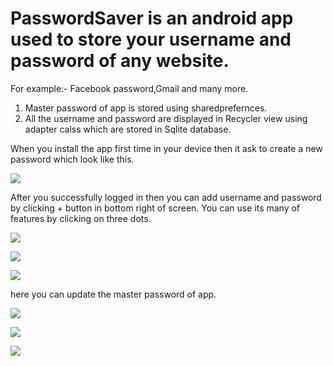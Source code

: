 # PasswordSaver  is an android app used to store your username and password of any website.
For example:- Facebook password,Gmail and many more.

1. Master password of app is stored using sharedprefernces.
2. All the username and password are displayed in Recycler view using adapter calss which are stored in Sqlite database.

When you install the app first time in your device then it ask to create a new password which look like this.

![](https://github.com/nikhilbhatt/PasswordSaver/blob/master/password%20saver/Screenshot_20190405-222511.png)

After you successfully logged in then you can add username and password by clicking + button in bottom right of screen.
You can use its many of features by clicking on three dots.

![](https://github.com/nikhilbhatt/PasswordSaver/blob/master/password%20saver/Screenshot_20190405-222523.png)

![](https://github.com/nikhilbhatt/PasswordSaver/blob/master/password%20saver/Screenshot_20190405-222530.png)

![](https://github.com/nikhilbhatt/PasswordSaver/blob/master/password%20saver/Screenshot_20190405-222535.png)

here you can update the master password of app.

![](https://github.com/nikhilbhatt/PasswordSaver/blob/master/password%20saver/Screenshot_20190405-222542.png)

![](https://github.com/nikhilbhatt/PasswordSaver/blob/master/password%20saver/Screenshot_20190405-222833.png)

![](https://github.com/nikhilbhatt/PasswordSaver/blob/master/password%20saver/Screenshot_20190405-222804.png)
